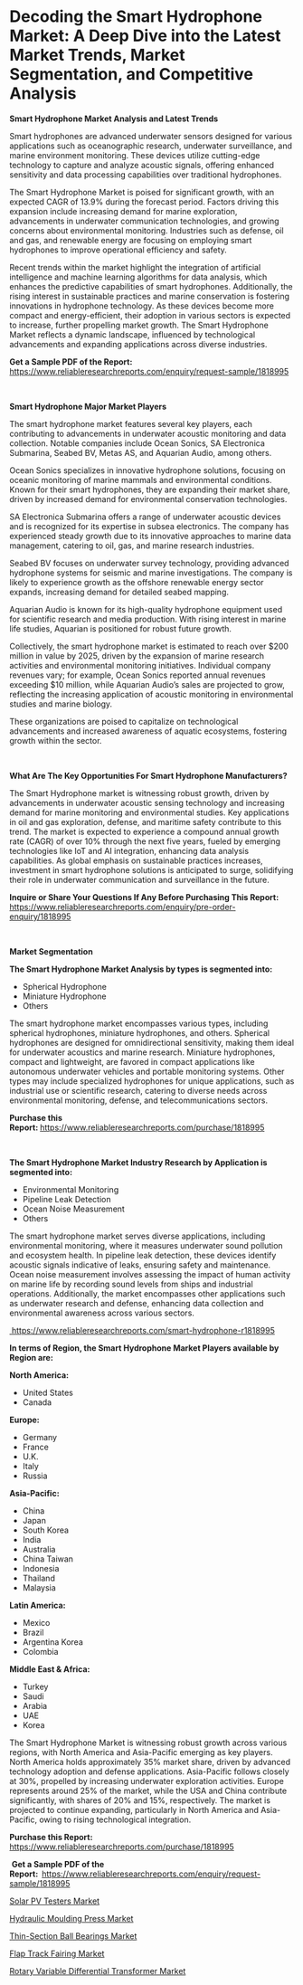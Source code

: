 <p><h1>Decoding the Smart Hydrophone Market: A Deep Dive into the Latest Market Trends, Market Segmentation, and Competitive Analysis</h1></p><p><strong>Smart Hydrophone Market Analysis and Latest Trends</strong></p>
<p><p>Smart hydrophones are advanced underwater sensors designed for various applications such as oceanographic research, underwater surveillance, and marine environment monitoring. These devices utilize cutting-edge technology to capture and analyze acoustic signals, offering enhanced sensitivity and data processing capabilities over traditional hydrophones. </p><p>The Smart Hydrophone Market is poised for significant growth, with an expected CAGR of 13.9% during the forecast period. Factors driving this expansion include increasing demand for marine exploration, advancements in underwater communication technologies, and growing concerns about environmental monitoring. Industries such as defense, oil and gas, and renewable energy are focusing on employing smart hydrophones to improve operational efficiency and safety. </p><p>Recent trends within the market highlight the integration of artificial intelligence and machine learning algorithms for data analysis, which enhances the predictive capabilities of smart hydrophones. Additionally, the rising interest in sustainable practices and marine conservation is fostering innovations in hydrophone technology. As these devices become more compact and energy-efficient, their adoption in various sectors is expected to increase, further propelling market growth. The Smart Hydrophone Market reflects a dynamic landscape, influenced by technological advancements and expanding applications across diverse industries.</p></p>
<p><strong>Get a Sample PDF of the Report:&nbsp;</strong> <a href="https://www.reliableresearchreports.com/enquiry/request-sample/1818995?utm_campaign=32&utm_medium=2&utm_source=Github&utm_content=ia&utm_term=18022025&utm_id=smart-hydrophone">https://www.reliableresearchreports.com/enquiry/request-sample/1818995</a></p>
<p>&nbsp;</p>
<p><strong>Smart Hydrophone Major Market Players</strong></p>
<p><p>The smart hydrophone market features several key players, each contributing to advancements in underwater acoustic monitoring and data collection. Notable companies include Ocean Sonics, SA Electronica Submarina, Seabed BV, Metas AS, and Aquarian Audio, among others.</p><p>Ocean Sonics specializes in innovative hydrophone solutions, focusing on oceanic monitoring of marine mammals and environmental conditions. Known for their smart hydrophones, they are expanding their market share, driven by increased demand for environmental conservation technologies.</p><p>SA Electronica Submarina offers a range of underwater acoustic devices and is recognized for its expertise in subsea electronics. The company has experienced steady growth due to its innovative approaches to marine data management, catering to oil, gas, and marine research industries.</p><p>Seabed BV focuses on underwater survey technology, providing advanced hydrophone systems for seismic and marine investigations. The company is likely to experience growth as the offshore renewable energy sector expands, increasing demand for detailed seabed mapping.</p><p>Aquarian Audio is known for its high-quality hydrophone equipment used for scientific research and media production. With rising interest in marine life studies, Aquarian is positioned for robust future growth.</p><p>Collectively, the smart hydrophone market is estimated to reach over $200 million in value by 2025, driven by the expansion of marine research activities and environmental monitoring initiatives. Individual company revenues vary; for example, Ocean Sonics reported annual revenues exceeding $10 million, while Aquarian Audio’s sales are projected to grow, reflecting the increasing application of acoustic monitoring in environmental studies and marine biology.</p><p>These organizations are poised to capitalize on technological advancements and increased awareness of aquatic ecosystems, fostering growth within the sector.</p></p>
<p>&nbsp;</p>
<p><strong>What Are The Key Opportunities For Smart Hydrophone Manufacturers?</strong></p>
<p><p>The Smart Hydrophone market is witnessing robust growth, driven by advancements in underwater acoustic sensing technology and increasing demand for marine monitoring and environmental studies. Key applications in oil and gas exploration, defense, and maritime safety contribute to this trend. The market is expected to experience a compound annual growth rate (CAGR) of over 10% through the next five years, fueled by emerging technologies like IoT and AI integration, enhancing data analysis capabilities. As global emphasis on sustainable practices increases, investment in smart hydrophone solutions is anticipated to surge, solidifying their role in underwater communication and surveillance in the future.</p></p>
<p><strong>Inquire or Share Your Questions If Any Before Purchasing This Report:</strong> <a href="https://www.reliableresearchreports.com/enquiry/pre-order-enquiry/1818995?utm_campaign=32&utm_medium=2&utm_source=Github&utm_content=ia&utm_term=18022025&utm_id=smart-hydrophone">https://www.reliableresearchreports.com/enquiry/pre-order-enquiry/1818995</a></p>
<p>&nbsp;</p>
<p><strong>Market Segmentation</strong></p>
<p><strong>The Smart Hydrophone Market Analysis by types is segmented into:</strong></p>
<p><ul><li>Spherical Hydrophone</li><li>Miniature Hydrophone</li><li>Others</li></ul></p>
<p><p>The smart hydrophone market encompasses various types, including spherical hydrophones, miniature hydrophones, and others. Spherical hydrophones are designed for omnidirectional sensitivity, making them ideal for underwater acoustics and marine research. Miniature hydrophones, compact and lightweight, are favored in compact applications like autonomous underwater vehicles and portable monitoring systems. Other types may include specialized hydrophones for unique applications, such as industrial use or scientific research, catering to diverse needs across environmental monitoring, defense, and telecommunications sectors.</p></p>
<p><strong>Purchase this Report:&nbsp;</strong><a href="https://www.reliableresearchreports.com/purchase/1818995?utm_campaign=32&utm_medium=2&utm_source=Github&utm_content=ia&utm_term=18022025&utm_id=smart-hydrophone">https://www.reliableresearchreports.com/purchase/1818995</a></p>
<p>&nbsp;</p>
<p><strong>The Smart Hydrophone Market Industry Research by Application is segmented into:</strong></p>
<p><ul><li>Environmental Monitoring</li><li>Pipeline Leak Detection</li><li>Ocean Noise Measurement</li><li>Others</li></ul></p>
<p><p>The smart hydrophone market serves diverse applications, including environmental monitoring, where it measures underwater sound pollution and ecosystem health. In pipeline leak detection, these devices identify acoustic signals indicative of leaks, ensuring safety and maintenance. Ocean noise measurement involves assessing the impact of human activity on marine life by recording sound levels from ships and industrial operations. Additionally, the market encompasses other applications such as underwater research and defense, enhancing data collection and environmental awareness across various sectors.</p></p>
<p><a href="https://www.reliableresearchreports.com/smart-hydrophone-r1818995?utm_campaign=32&utm_medium=2&utm_source=Github&utm_content=ia&utm_term=18022025&utm_id=smart-hydrophone">&nbsp;https://www.reliableresearchreports.com/smart-hydrophone-r1818995</a></p>
<p><strong>In terms of Region, the Smart Hydrophone Market Players available by Region are:</strong></p>
<p>
    <p> <strong> North America: </strong>
        <ul>
            <li>United States</li>
            <li>Canada</li>
        </ul>
        </p> 
    <p> <strong> Europe: </strong>
        <ul>
            <li>Germany</li>
            <li>France</li>
            <li>U.K.</li>
            <li>Italy</li>
            <li>Russia</li>
        </ul>
        </p> 
    <p> <strong> Asia-Pacific: </strong>
        <ul>
            <li>China</li>
            <li>Japan</li>
            <li>South Korea</li>
            <li>India</li>
            <li>Australia</li>
            <li>China Taiwan</li>
            <li>Indonesia</li>
            <li>Thailand</li>
            <li>Malaysia</li>
        </ul>
        </p> 
    <p> <strong> Latin America: </strong>
        <ul>
            <li>Mexico</li>
            <li>Brazil</li>
            <li>Argentina Korea</li>
            <li>Colombia</li>
        </ul>
        </p> 
    <p> <strong> Middle East & Africa: </strong>
        <ul>
            <li>Turkey</li>
            <li>Saudi</li>
            <li>Arabia</li>
            <li>UAE</li>
            <li>Korea</li>
        </ul>
    </p>
    </p>
<p><p>The Smart Hydrophone Market is witnessing robust growth across various regions, with North America and Asia-Pacific emerging as key players. North America holds approximately 35% market share, driven by advanced technology adoption and defense applications. Asia-Pacific follows closely at 30%, propelled by increasing underwater exploration activities. Europe represents around 25% of the market, while the USA and China contribute significantly, with shares of 20% and 15%, respectively. The market is projected to continue expanding, particularly in North America and Asia-Pacific, owing to rising technological integration.</p></p>
<p><strong>Purchase this Report: </strong><a href="https://www.reliableresearchreports.com/purchase/1818995?utm_campaign=32&utm_medium=2&utm_source=Github&utm_content=ia&utm_term=18022025&utm_id=smart-hydrophone">https://www.reliableresearchreports.com/purchase/1818995</a></p>
<p>&nbsp;<strong>Get a Sample PDF of the Report:&nbsp;&nbsp;</strong><a href="https://www.reliableresearchreports.com/enquiry/request-sample/1818995?utm_campaign=32&utm_medium=2&utm_source=Github&utm_content=ia&utm_term=18022025&utm_id=smart-hydrophone">https://www.reliableresearchreports.com/enquiry/request-sample/1818995</a></p>
<p><strong></strong></p>
<p><p><a href="https://github.com/pimanoruman/Market-Research-Report-List-1/blob/main/solar-pv-testers-market.md?utm_campaign=32&utm_medium=2&utm_source=Github&utm_content=ia&utm_term=18022025&utm_id=smart-hydrophone">Solar PV Testers Market</a></p><p><a href="https://github.com/tashipmhuiri/Market-Research-Report-List-1/blob/main/hydraulic-moulding-press-market.md?utm_campaign=32&utm_medium=2&utm_source=Github&utm_content=ia&utm_term=18022025&utm_id=smart-hydrophone">Hydraulic Moulding Press Market</a></p><p><a href="https://github.com/adyawafurber1/Market-Research-Report-List-1/blob/main/thin-section-ball-bearings-market.md?utm_campaign=32&utm_medium=2&utm_source=Github&utm_content=ia&utm_term=18022025&utm_id=smart-hydrophone">Thin-Section Ball Bearings Market</a></p><p><a href="https://github.com/akrachveslov/Market-Research-Report-List-1/blob/main/flap-track-fairing-market.md?utm_campaign=32&utm_medium=2&utm_source=Github&utm_content=ia&utm_term=18022025&utm_id=smart-hydrophone">Flap Track Fairing Market</a></p><p><a href="https://github.com/sungbruington660/Market-Research-Report-List-1/blob/main/rotary-variable-differential-transformer-market.md?utm_campaign=32&utm_medium=2&utm_source=Github&utm_content=ia&utm_term=18022025&utm_id=smart-hydrophone">Rotary Variable Differential Transformer Market</a></p></p>